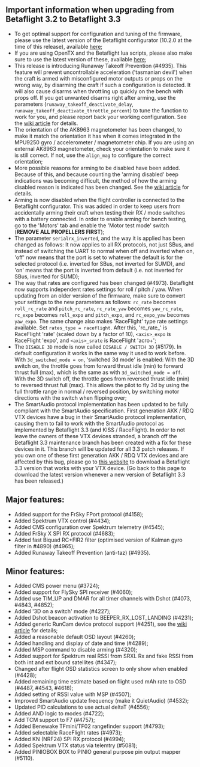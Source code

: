 ## Important information when upgrading from Betaflight 3.2 to Betaflight 3.3

- To get optimal support for configuration and tuning of the firmware, please use the latest version of the Betaflight configurator (10.2.0 at the time of this release), available [here](https://github.com/betaflight/betaflight-configurator/releases);
- If you are using OpenTX and the Betaflight lua scripts, please also make sure to use the latest version of these, available [here](https://github.com/betaflight/betaflight-tx-lua-scripts/releases);
- This release is introducing Runaway Takeoff Prevention (#4935). This feature will prevent uncontrollable acceleration ('tasmanian devil') when the craft is armed with misconfigured motor outputs or props on the wrong way, by disarming the craft if such a configuration is detected. It will also cause disarms when throttling up quickly on the bench with props off. If you get unwanted disarms right after arming, use the parameters (`runaway_takeoff_deactivate_delay`, `runaway_takeoff_deactivate_throttle_percent`) to tune the function to work for you, and please report back your working configuration. See the [wiki article](https://github.com/betaflight/betaflight/wiki/Runaway-Takeoff-Prevention) for details.
- The orientation of the AK8963 magnetometer has been changed, to make it match the orientation it has when it comes integrated in the MPU9250 gyro / accelerometer / magnetometer chip. If you are using an external AK8963 magnetometer, check your orientation to make sure it is still correct. If not, use the `align_mag` to configure the correct orientation;
- More possible reasons for arming to be disabled have been added. Because of this, and because counting the 'arming disabled' beep indications was becoming difficult, the method of how the arming disabled reason is indicated has been changed. See the [wiki article](https://github.com/betaflight/betaflight/wiki/Arming-Sequence-&-Safety#arming-prevention) for details.
- Arming is now disabled when the flight controller is connected to the Betaflight configurator. This was added in order to keep users from accidentally arming their craft when testing their RX / mode switches with a battery connected. In order to enable arming for bench testing, go to the 'Motors' tab and enable the 'Motor test mode' switch (**REMOVE ALL PROPELLERS FIRST**);
- The parameter `serialrx_inverted`, and the way it is applied has been changed as follows: It now applies to all RX protocols, not just SBus, and instead of switching the UART to normal when off and inverted when on, 'off' now means that the port is set to whatever the default is for the selected protocol (i.e. inverted for SBus, not inverted for SUMD), and 'on' means that the port is inverted from default (i.e. not inverted for SBus, inverted for SUMD);
- The way that rates are configured has been changed (#4973). Betaflight now supports independent rates settings for roll / pitch / yaw. When updating from an older version of the firmware, make sure to convert your settings to the new parameters as follows: `rc_rate` becomes `roll_rc_rate` and `pitch_rc_rate`, `rc_rate_yaw` becomes `yaw_rc_rate`, `rc_expo` becomes `roll_expo` and `pitch_expo`, and `rc_expo_yaw` becomes `yaw_expo`. The same change also makes 'RaceFlight' type rate settings available. Set `rates_type = raceflight`. After this, 'rc_rate_<axis>' is RaceFlight 'rate' (scaled down by a factor of 10), `<axis>_expo` is RaceFlight 'expo', and `<axis>_srate` is RaceFlight 'acro+';
- The `DISABLE 3D` mode is now called `DISABLE / SWITCH 3D` (#5179). In default configuration it works in the same way it used to work before. With `3d_switched_mode = on`, 'switched 3d mode' is enabled: With the 3D switch on, the throttle goes from forward thrust idle (min) to forward thrust full (max), which is the same as with `3d_switched_mode = off`. With the 3D switch off, the throttle goes from reversed thrust idle (min) to reversed thrust full (max). This allows the pilot to fly 3d by using the full throttle range in normal / reversed position, by switching motor directions with the switch when flipping over;
- The SmartAudio protocol implementation has been updated to be fully compliant with the SmartAudio specification. First generation AKK / RDQ VTX devices have a bug in their SmartAudio protocol implementation, causing them to fail to work with the SmartAudio protocol as implemented by Betaflight 3.3 (and KISS / RaceFlight). In order to not leave the owners of these VTX devices stranded, a branch off the Betaflight 3.3 maintenance branch has been created with a fix for these devices in it. This branch will be updated for all 3.3 patch releases. If you own one of these first generation AKK / RDQ VTX devices and are affected by this bug, please go to [this website](https://ci.betaflight.tech/job/Betaflight%20Maintenance%203.3%20%28AKK%20-%20RDQ%20VTX%20Patch%29/lastSuccessfulBuild/artifact/obj/) to download a Betaflight 3.3 version that works with your VTX device. (Go back to this page to download the latest version whenever a new version of Betaflight 3.3 has been released.)

## Major features:

- Added support for the FrSky FPort protocol (#4158);
- Added Spektrum VTX control (#4434);
- Added CMS configuration over Spektrum telemetry (#4545);
- Added FrSky X SPI RX protocol (#4683);
- Added fast Biquad RC+FIR2 filter (optimised version of  Kalman gyro filter in #4890) (#4965);
- Added Runaway Takeoff Prevention (anti-taz) (#4935).


## Minor features:

- Added CMS power menu (#3724);
- Added support for FlySky SPI receiver (#4060);
- Added use TIM_UP and DMAR for all timer channels with Dshot (#4073, #4843, #4852);
- Added '3D on a switch' mode (#4227);
- Added Dshot beacon activation to BEEPER_RX_LOST_LANDING (#4231);
- Added generic RunCam device protocol support (#4251), see the [wiki article](https://github.com/betaflight/betaflight/wiki/RunCam-Device-Protocol) for details;
- Added a reasonable default OSD layout (#4260);
- Added handling and display of date and time (#4289);
- Added MSP command to disable arming (#4320);
- Added support for Spektrum real RSSI from SRXL Rx and fake RSSI from both int and ext bound satellites (#4347);
- Changed after flight OSD statistics screen to only show when enabled (#4428);
- Added remaining time estimate based on flight used mAh rate to OSD (#4487, #4543, #4618);
- Added setting of RSSI value with MSP (#4507);
- Improved SmartAudio update frequency (make it QuietAudio) (#4532);
- Updated PID calculations to use actual deltaT (#4556);
- Added AND logic to modes (#4722);
- Add TCM support to F7 (#4757);
- Added Benewake TFmini/TF02 rangefinder support  (#4793);
- Added selectable RaceFlight rates (#4973);
- Added KN (NRF24) SPI RX protocol (#4994);
- Added Spektrum VTX status via telemtry (#5081);
- Added PINIOBOX BOX to PINIO general purpose pin output mapper (#5110).
